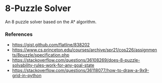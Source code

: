 # 8-Puzzle Solver

An 8 puzzle solver based on the A* algorithm. 

### References
- https://gist.github.com/flatline/838202
- https://www.cs.princeton.edu/courses/archive/spr21/cos226/assignments/8puzzle/specification.php 
- https://stackoverflow.com/questions/36108269/does-8-puzzle-solvability-rules-work-for-any-goal-state 
- https://stackoverflow.com/questions/36118077/how-to-draw-a-9x9-grid-in-python


